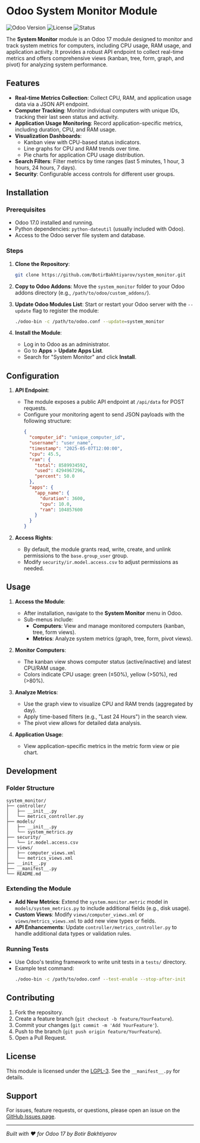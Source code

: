 # Odoo System Monitor Module

![Odoo Version](https://img.shields.io/badge/Odoo-17.0-blue)
![License](https://img.shields.io/badge/License-LGPL--3-green)
![Status](https://img.shields.io/badge/Status-Stable-brightgreen)

The **System Monitor** module is an Odoo 17 module designed to monitor and track system metrics for computers, including CPU usage, RAM usage, and application activity. It provides a robust API endpoint to collect real-time metrics and offers comprehensive views (kanban, tree, form, graph, and pivot) for analyzing system performance.

## Features

- **Real-time Metrics Collection**: Collect CPU, RAM, and application usage data via a JSON API endpoint.
- **Computer Tracking**: Monitor individual computers with unique IDs, tracking their last seen status and activity.
- **Application Usage Monitoring**: Record application-specific metrics, including duration, CPU, and RAM usage.
- **Visualization Dashboards**:
  - Kanban view with CPU-based status indicators.
  - Line graphs for CPU and RAM trends over time.
  - Pie charts for application CPU usage distribution.
- **Search Filters**: Filter metrics by time ranges (last 5 minutes, 1 hour, 3 hours, 24 hours, 7 days).
- **Security**: Configurable access controls for different user groups.

## Installation

### Prerequisites
- Odoo 17.0 installed and running.
- Python dependencies: `python-dateutil` (usually included with Odoo).
- Access to the Odoo server file system and database.

### Steps
1. **Clone the Repository**:
   ```bash
   git clone https://github.com/BotirBakhtiyarov/system_monitor.git
   ```

2. **Copy to Odoo Addons**:
   Move the `system_monitor` folder to your Odoo addons directory (e.g., `/path/to/odoo/custom_addons/`).

3. **Update Odoo Modules List**:
   Start or restart your Odoo server with the `--update` flag to register the module:
   ```bash
   ./odoo-bin -c /path/to/odoo.conf --update=system_monitor
   ```

4. **Install the Module**:
   - Log in to Odoo as an administrator.
   - Go to **Apps** > **Update Apps List**.
   - Search for "System Monitor" and click **Install**.

## Configuration

1. **API Endpoint**:
   - The module exposes a public API endpoint at `/api/data` for POST requests.
   - Configure your monitoring agent to send JSON payloads with the following structure:
     ```json
     {
       "computer_id": "unique_computer_id",
       "username": "user_name",
       "timestamp": "2025-05-07T12:00:00",
       "cpu": 45.5,
       "ram": {
         "total": 8589934592,
         "used": 4294967296,
         "percent": 50.0
       },
       "apps": {
         "app_name": {
           "duration": 3600,
           "cpu": 10.0,
           "ram": 104857600
         }
       }
     }
     ```

2. **Access Rights**:
   - By default, the module grants read, write, create, and unlink permissions to the `base.group_user` group.
   - Modify `security/ir.model.access.csv` to adjust permissions as needed.

## Usage

1. **Access the Module**:
   - After installation, navigate to the **System Monitor** menu in Odoo.
   - Sub-menus include:
     - **Computers**: View and manage monitored computers (kanban, tree, form views).
     - **Metrics**: Analyze system metrics (graph, tree, form, pivot views).

2. **Monitor Computers**:
   - The kanban view shows computer status (active/inactive) and latest CPU/RAM usage.
   - Colors indicate CPU usage: green (≤50%), yellow (>50%), red (>80%).

3. **Analyze Metrics**:
   - Use the graph view to visualize CPU and RAM trends (aggregated by day).
   - Apply time-based filters (e.g., "Last 24 Hours") in the search view.
   - The pivot view allows for detailed data analysis.

4. **Application Usage**:
   - View application-specific metrics in the metric form view or pie chart.

## Development

### Folder Structure
```
system_monitor/
├── controller/
│   ├── __init__.py
│   └── metrics_controller.py
├── models/
│   ├── __init__.py
│   └── system_metrics.py
├── security/
│   └── ir.model.access.csv
├── views/
│   ├── computer_views.xml
│   └── metrics_views.xml
├── __init__.py
├── __manifest__.py
└── README.md
```

### Extending the Module
- **Add New Metrics**: Extend the `system.monitor.metric` model in `models/system_metrics.py` to include additional fields (e.g., disk usage).
- **Custom Views**: Modify `views/computer_views.xml` or `views/metrics_views.xml` to add new view types or fields.
- **API Enhancements**: Update `controller/metrics_controller.py` to handle additional data types or validation rules.

### Running Tests
- Use Odoo's testing framework to write unit tests in a `tests/` directory.
- Example test command:
  ```bash
  ./odoo-bin -c /path/to/odoo.conf --test-enable --stop-after-init
  ```

## Contributing

1. Fork the repository.
2. Create a feature branch (`git checkout -b feature/YourFeature`).
3. Commit your changes (`git commit -m 'Add YourFeature'`).
4. Push to the branch (`git push origin feature/YourFeature`).
5. Open a Pull Request.

## License

This module is licensed under the [LGPL-3](https://www.gnu.org/licenses/lgpl-3.0.en.html). See the `__manifest__.py` for details.

## Support

For issues, feature requests, or questions, please open an issue on the [GitHub Issues page](https://github.com/botirbakhtiyarov/system_monitor/issues).

---

*Built with ❤️ for Odoo 17 by Botir Bakhtiyarov*
